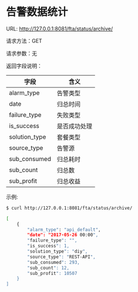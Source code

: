 # 告警数据统计

URL: http://127.0.0.1:8081/fta/status/archive/

请求方法：GET

请求参数：无

返回字段说明：

| **字段**      | **含义**     |
|---------------|--------------|
| alarm_type    | 告警类型     |
| date          | 归总时间     |
| failure_type  | 失败类型     |
| is_success    | 是否成功处理 |
| solution_type | 套餐类型     |
| source_type   | 告警源       |
| sub_consumed  | 归总耗时     |
| sub_count     | 归总数       |
| sub_profit    | 归总收益     |

示例:
```bash
$ curl http://127.0.0.1:8081/fta/status/archive/

[
    {
        "alarm_type": "api_default",
        "date": "2017-05-26 00:00",
        "failure_type": "",
        "is_success": 1,
        "solution_type": "diy",
        "source_type": "REST-API",
        "sub_consumed": 293,
        "sub_count": 12,
        "sub_profit": 10507
    }
]
```
